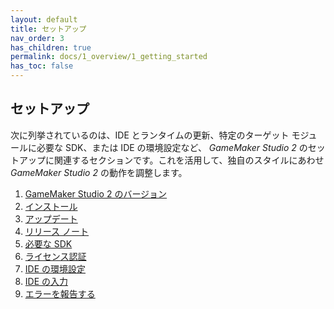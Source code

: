```yaml
---
layout: default
title: セットアップ
nav_order: 3
has_children: true
permalink: docs/1_overview/1_getting_started
has_toc: false
---
```


## セットアップ

次に列挙されているのは、IDE とランタイムの更新、特定のターゲット モジュールに必要な SDK、または IDE の環境設定など、 *GameMaker Studio 2* のセットアップに関連するセクションです。これを活用して、独自のスタイルにあわせ *GameMaker Studio 2* の動作を調整します。

<ol>
<li><a href="{{ site.baseurl }}docs/1_overview/1_getting_started/1_licences/"><span class="list_link">GameMaker Studio 2 のバージョン</span></a><br></li>

<li><a href="{{ site.baseurl }}docs/1_overview/1_getting_started/2_installation/"><span class="list_link">インストール</span></a><br></li>

<li><a href="{{ site.baseurl }}docs/1_overview/1_getting_started/3_updating/"><span class="list_link">アップデート</span></a><br></li>

<li><a href="{{ site.baseurl }}docs/1_overview/1_getting_started/4_release_notes/"><span class="list_link">リリース ノート</span></a><br></li>

<li><a href="{{ site.baseurl }}docs/1_overview/1_getting_started/5_required_sdks/"><span class="list_link">必要な SDK</span></a><br></li>

<li><a href="{{ site.baseurl }}docs/1_overview/1_getting_started/6_licensing/"><span class="list_link">ライセンス認証</span></a><br></li>

<li><a href="{{ site.baseurl }}docs/1_overview/1_getting_started/7_preferences/"><span class="list_link">IDE の環境設定</span></a><br></li>

<li><a href="{{ site.baseurl }}docs/1_overview/1_getting_started/8_input/"><span class="list_link">IDE の入力</span></a><br></li>

<li><a href="{{ site.baseurl }}docs/1_overview/1_getting_started/9_error_reporting/"><span class="list_link">エラーを報告する</span></a><br></li>
</ol>
